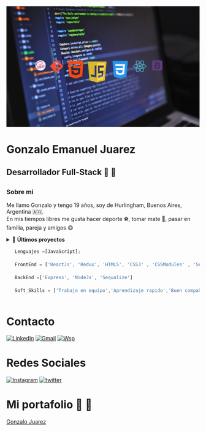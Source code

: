 <img src="./img/fondo2.png" />

<h1>Gonzalo Emanuel Juarez</h1>

<h2>Desarrollador Full-Stack 🚀 🚀<h2>

  <h3>Sobre mi</h3>
  <p> 
  Me llamo Gonzalo y tengo 19 años, soy de Hurlingham, Buenos Aires, Argentina  🇦🇷. <br>
  En mis tiempos libres me gusta hacer deporte ⚽, tomar mate 🧉, pasar en familia, pareja y amigos 😄
  </p>
 
  <details>
    <summary>&#128240 <b>Últimos proyectos</b></summary><br/>

<!-- BLOG-POST-LIST:START -->
- [Videogames](https://github.com/Gonzaloejuarez/Videogames)
- [Wall-et](https://github.com/julianpiniel/Wall-et)
- [NextClima](https://github.com/Gonzaloejuarez/NextClima)
<!-- BLOG-POST-LIST:END -->

</details>
  
  
```javascript
   Lenguajes =[JavaScript];
  
   FrontEnd = ['ReactJs', 'Redux', 'HTML5', 'CSS3' , 'CSSModules' , 'SASS' , 'Bootstrap', 'MaterialUI']
  
   BackEnd =['Express', 'NodeJs', 'Sequalize']
 
   Soft_Skills = ['Trabajo en equipo','Aprendizaje rapido','Buen compañero']}
 
```
 
  
  
# Contacto

[![LinkedIn](https://cdn-icons-png.flaticon.com/128/145/145807.png)](https://www.linkedin.com/in/gonzalo-juarez-o2/)
[![Gmail](https://cdn-icons-png.flaticon.com/128/281/281769.png)](https://mail.google.com/mail/u/0/?fs=1&to=juarezgonzalo000@gmail.com&tf=cm)
[![Wsp](https://cdn-icons-png.flaticon.com/128/220/220236.png)](https://api.whatsapp.com/send?phone=1130449589)
  <br>
# Redes Sociales
[![Instagram](https://cdn-icons-png.flaticon.com/128/2111/2111463.png)](https://www.instagram.com/gonzaloejuarez/)
[![twitter](https://cdn-icons-png.flaticon.com/128/145/145812.png)](https://twitter.com/Gonzaajua)

# Mi portafolio 🚀 🚀
 [Gonzalo Juarez](https://gonzalo-juarez-portoflio-kappa.vercel.app/) 


